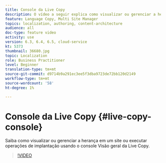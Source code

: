 ```yaml
---
title: Console da Live Copy
description: O vídeo a seguir explica como visualizar ou gerenciar a herança em um site ou executar operações de implantação usando o console Visão geral da Live Copy .
feature: Language Copy, Multi Site Manager
topics: localization, authoring, content-architecture
audience: all
doc-type: feature video
activity: use
version: 6.3, 6.4, 6.5, cloud-service
kt: 5373
thumbnail: 36680.jpg
topic: Localization
role: Business Practitioner
level: Beginner
translation-type: tm+mt
source-git-commit: d9714b9a291ec3ee5f3dba9723de72bb120d2149
workflow-type: tm+mt
source-wordcount: '58'
ht-degree: 1%

---
```



# Console da Live Copy {#live-copy-console}

Saiba como visualizar ou gerenciar a herança em um site ou executar operações de implantação usando o console Visão geral da Live Copy.

>[!VIDEO](https://video.tv.adobe.com/v/36680?quality=12&learn=on)
